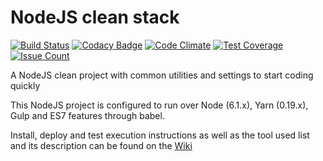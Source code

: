 # NodeJS clean stack

[![Build Status](https://travis-ci.org/garusis/nodejs-clean-stack.svg?branch=master)](https://travis-ci.org/garusis/nodejs-clean-stack) 
[![Codacy Badge](https://api.codacy.com/project/badge/Grade/eaf22bcf5917465e8ac790a8d2387240)](https://www.codacy.com/app/garusis/nodejs-clean-stack?utm_source=github.com&amp;utm_medium=referral&amp;utm_content=garusis/nodejs-clean-stack&amp;utm_campaign=Badge_Grade)
[![Code Climate](https://codeclimate.com/github/garusis/nodejs-clean-stack/badges/gpa.svg)](https://codeclimate.com/github/garusis/nodejs-clean-stack)
[![Test Coverage](https://codeclimate.com/github/garusis/nodejs-clean-stack/badges/coverage.svg)](https://codeclimate.com/github/garusis/nodejs-clean-stack/coverage)
[![Issue Count](https://codeclimate.com/github/garusis/nodejs-clean-stack/badges/issue_count.svg)](https://codeclimate.com/github/garusis/nodejs-clean-stack)

A NodeJS clean project with common utilities and settings to start coding quickly

This NodeJS project is configured to run over Node (6.1.x), Yarn (0.19.x), Gulp and ES7 features through babel.

Install, deploy and test execution instructions as well as the tool used list and its description can be found on the [Wiki](https://github.com/garusis/nodejs-clean-stack/wiki) 
